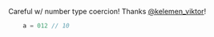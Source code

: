 Careful w/ number type coercion! Thanks [@kelemen_viktor](http://twitter.com/kelemen_viktor)!

``` javascript
    a = 012 // 10
```
